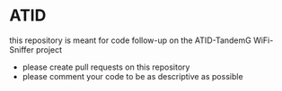 # ATID

this repository is meant for code follow-up on the ATID-TandemG
WiFi-Sniffer project

 - please create pull requests on this repository
 - please comment your code to be as descriptive as possible
